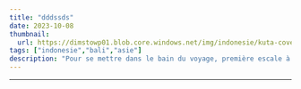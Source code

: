 ```yaml
---
title: "dddssds"
date: 2023-10-08
thumbnail:
  url: https://dimstowp01.blob.core.windows.net/img/indonesie/kuta-cover.jpg
tags: ["indonesie","bali","asie"]
description: "Pour se mettre dans le bain du voyage, première escale à Kuta sur l'ile de Bali, au programme Bintang et Surf..."
---
```

---